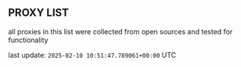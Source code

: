 ## PROXY LIST

all proxies in this list were collected from open sources and tested for functionality

last update: `2025-02-10 10:51:47.789061+00:00` UTC